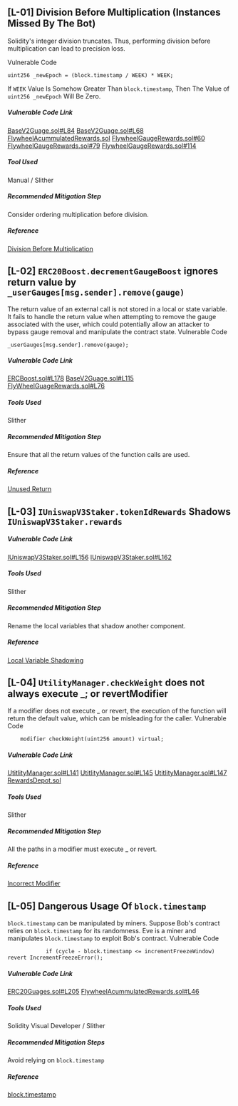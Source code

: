 ## [L-01] Division Before Multiplication (Instances Missed By The Bot)
Solidity's integer division truncates. Thus, performing division before multiplication can lead to precision loss.

Vulnerable Code 
``` solidity
uint256 _newEpoch = (block.timestamp / WEEK) * WEEK;
```
If ```WEEK``` Value Is Somehow Greater Than ```block.timestamp```, Then The Value of ```uint256 _newEpoch``` Will Be Zero.
##### Vulnerable Code Link
[BaseV2Guage.sol#L84](https://github.com/code-423n4/2023-05-maia/blob/54a45beb1428d85999da3f721f923cbf36ee3d35/src/gauges/BaseV2Gauge.sol#L84)
[BaseV2Guage.sol#L68](https://github.com/code-423n4/2023-05-maia/blob/54a45beb1428d85999da3f721f923cbf36ee3d35/src/gauges/BaseV2Gauge.sol#L68)
[FlywheelAcummulatedRewards.sol](https://github.com/code-423n4/2023-05-maia/blob/54a45beb1428d85999da3f721f923cbf36ee3d35/src/rewards/rewards/FlywheelAcummulatedRewards.sol#L50)
[FlywheelGaugeRewards.sol#60](https://github.com/code-423n4/2023-05-maia/blob/54a45beb1428d85999da3f721f923cbf36ee3d35/src/rewards/rewards/FlywheelGaugeRewards.sol#L60)
[FlywheelGaugeRewards.sol#79](https://github.com/code-423n4/2023-05-maia/blob/54a45beb1428d85999da3f721f923cbf36ee3d35/src/rewards/rewards/FlywheelGaugeRewards.sol#L79)
[FlywheelGaugeRewards.sol#114](https://github.com/code-423n4/2023-05-maia/blob/54a45beb1428d85999da3f721f923cbf36ee3d35/src/rewards/rewards/FlywheelGaugeRewards.sol#L114)

##### Tool Used 
Manual / Slither
##### Recommended Mitigation Step
Consider ordering multiplication before division.
##### Reference
[Division Before Multiplication](https://github.com/crytic/slither/wiki/Detector-Documentation#divide-before-multiply)

## [L-02] ```ERC20Boost.decrementGaugeBoost``` ignores return value by ```_userGauges[msg.sender].remove(gauge)``` 
The return value of an external call is not stored in a local or state variable. It fails to handle the return value when attempting to remove the gauge associated with the user, which could potentially allow an attacker to bypass gauge removal and manipulate the contract state.
Vulnerable Code
``` solidty
_userGauges[msg.sender].remove(gauge);
```
##### Vulnerable Code Link 
[ERCBoost.sol#L178](https://github.com/code-423n4/2023-05-maia/blob/54a45beb1428d85999da3f721f923cbf36ee3d35/src/erc-20/ERC20Boost.sol#L178)
[BaseV2Guage.sol#L115](https://github.com/code-423n4/2023-05-maia/blob/54a45beb1428d85999da3f721f923cbf36ee3d35/src/gauges/BaseV2Gauge.sol#L115)
[FlyWheelGuageRewards.sol#L76](https://github.com/code-423n4/2023-05-maia/blob/54a45beb1428d85999da3f721f923cbf36ee3d35/src/rewards/rewards/FlywheelGaugeRewards.sol#L76)
##### Tools Used 
Slither
##### Recommended Mitigation Step
Ensure that all the return values of the function calls are used.
##### Reference 
[Unused Return](https://github.com/crytic/slither/wiki/Detector-Documentation#unused-return)
## [L-03] ```IUniswapV3Staker.tokenIdRewards``` Shadows ```IUniswapV3Staker.rewards```
##### Vulnerable Code Link
[IUniswapV3Staker.sol#L156](https://github.com/code-423n4/2023-05-maia/blob/54a45beb1428d85999da3f721f923cbf36ee3d35/src/uni-v3-staker/interfaces/IUniswapV3Staker.sol#L156)
[IUniswapV3Staker.sol#L162](https://github.com/code-423n4/2023-05-maia/blob/54a45beb1428d85999da3f721f923cbf36ee3d35/src/uni-v3-staker/interfaces/IUniswapV3Staker.sol#L162)
##### Tools Used
Slither
##### Recommended Mitigation Step
Rename the local variables that shadow another component.
##### Reference
[Local Variable Shadowing](https://github.com/crytic/slither/wiki/Detector-Documentation#local-variable-shadowing)
## [L-04] ```UtilityManager.checkWeight``` does not always execute _; or revertModifier
If a modifier does not execute _ or revert, the execution of the function will return the default value, which can be misleading for the caller.
Vulnerable Code 
``` solidity
    modifier checkWeight(uint256 amount) virtual;
```
##### Vulnerable Code Link
[UtitlityManager.sol#L141](https://github.com/code-423n4/2023-05-maia/blob/54a45beb1428d85999da3f721f923cbf36ee3d35/src/hermes/UtilityManager.sol#L141)
[UtitlityManager.sol#L145](https://github.com/code-423n4/2023-05-maia/blob/54a45beb1428d85999da3f721f923cbf36ee3d35/src/hermes/UtilityManager.sol#L145)
[UtitlityManager.sol#L147](https://github.com/code-423n4/2023-05-maia/blob/54a45beb1428d85999da3f721f923cbf36ee3d35/src/hermes/UtilityManager.sol#L147)
[RewardsDepot.sol](https://github.com/code-423n4/2023-05-maia/blob/54a45beb1428d85999da3f721f923cbf36ee3d35/src/rewards/depots/RewardsDepot.sol#L24)
##### Tools Used 
Slither
##### Recommended Mitigation Step 
All the paths in a modifier must execute _ or revert.
##### Reference 
[Incorrect Modifier](https://github.com/crytic/slither/wiki/Detector-Documentation#incorrect-modifier)
## [L-05] Dangerous Usage Of ```block.timestamp```
```block.timestamp``` can be manipulated by miners. Suppose Bob's contract relies on ```block.timestamp``` for its randomness. Eve is a miner and manipulates ```block.timestamp``` to exploit Bob's contract.
Vulnerable Code 
``` solidity
            if (cycle - block.timestamp <= incrementFreezeWindow) revert IncrementFreezeError();
```
##### Vulnerable Code Link
[ERC20Guages.sol#L205](https://github.com/code-423n4/2023-05-maia/blob/54a45beb1428d85999da3f721f923cbf36ee3d35/src/erc-20/ERC20Gauges.sol#L205)
[FlywheelAcummulatedRewards.sol#L46](https://github.com/code-423n4/2023-05-maia/blob/54a45beb1428d85999da3f721f923cbf36ee3d35/src/rewards/rewards/FlywheelAcummulatedRewards.sol#L46)
##### Tools Used 
Solidity Visual Developer / Slither 
##### Recommended Mitigation Steps
Avoid relying on ```block.timestamp```
##### Reference 
[block.timestamp](https://github.com/crytic/slither/wiki/Detector-Documentation#block-timestamp)
